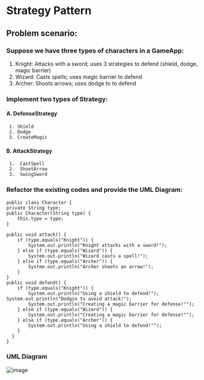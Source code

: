 # Strategy Pattern
## Problem scenario:

### Suppose we have three types of characters in a GameApp:

1. Knight: Attacks with a sword; uses 3 strategies to defend (shield, dodge, magic barrier)
2. Wizard: Casts spells; uses magic barrier to defend
3. Archer: Shoots arrows; uses dodge to to defend

### Implement two types of Strategy:
#### A.  DefenseStrategy
     1. Shield
     2. Dodge
     3. CreateMagic

#### B.  AttackStrategy
     1.  CastSpell
     2.  ShootArrow
     3.  SwingSword  


### Refactor the existing codes and provide the UML Diagram:

    public class Character {
    private String type;
    public Character(String type) {
        this.type = type;
    }
    
    public void attack() {
        if (type.equals("Knight")) {
            System.out.println("Knight attacks with a sword!");
        } else if (type.equals("Wizard")) {
            System.out.println("Wizard casts a spell!");
        } else if (type.equals("Archer")) {
            System.out.println("Archer shoots an arrow!");
        }
    }
    public void defend() {
        if (type.equals("Knight")) {
            System.out.println("Using a shield to defend!");
	System.out.println("Dodgin to avoid attack!");
            System.out.println("Creating a magic barrier for defense!"");		
        } else if (type.equals("Wizard")) {
            System.out.println("Creating a magic barrier for defense!"");
        } else if (type.equals("Archer")) {
            System.out.println("Using a shield to defend!"");
        }
      }
    }
    
### UML Diagram

  ![image](https://github.com/user-attachments/assets/c2c07253-528e-4e5a-8ec9-cb1c7da9cd01)



